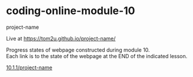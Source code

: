 # coding-online-module-10

project-name  

Live at https://tom2u.github.io/project-name/  

Progress states of webpage constructed during module 10.  
Each link is to the state of the webpage at the END of the indicated lesson.  

[10.1.1/project-name](https://tom2u.github.io/coding-online-module-10/10.1.1/project-name)  
